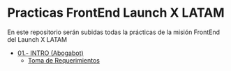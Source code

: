 # Practicas FrontEnd Launch X LATAM
En este repositorio serán subidas todas la prácticas de la misión FrontEnd del Launch X LATAM
- [01.- INTRO (Abogabot)](https://github.com/SaidB-95/Practicas-FrontEnd-Launch-X-LATAM/tree/main/01.-%20INTRO%20(Abogabot))
  - [Toma de Requerimientos]()
